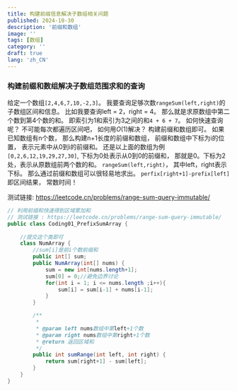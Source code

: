 ```yaml
---
title: 构建前缀信息解决子数组相关问题
published: 2024-10-30
description: '前缀和数组'
image: ''
tags: [数组]
category: ''
draft: true 
lang: 'zh_CN'
---
```


### **构建前缀和数组解决子数组范围求和的查询**

给定一个数组`[2,4,6,7,10,-2,3]`。
我要查询足够次数`rangeSum(left,right)`的子数组区间和信息。
比如我要查询left = 2，right = 4。 那么就是求原数组中第二个数到第4个数的和。 即索引为1和索引为3之间的和`4 + 6 + 7`。
如何快速查询呢？ 不可能每次都遍历区间吧， 如何用$O(1)$解决？
构建前缀和数组即可。
如果已知数组有n个数， 那么构建n+1长度的前缀和数组， 前缀和数组中下标为i的位置， 表示元素中从0到i的前缀和。 还是以上面的数组为例`[0,2,6,12,19,29,27,30]`, 下标为0处表示从0到0的前缀和， 那就是0。下标为2处，表示从原数组前两个数的和。
`rangeSum(left,right)`， 其中left，right表示下标。 那么通过前缀和数组可以很轻易地求出。 `perfix[right+1]-prefix[left]`即区间结果， 常数时间！

测试链接:  <https://leetcode.cn/problems/range-sum-query-immutable/>

```java
// 利用前缀和快速得到区域累加和
// 测试链接 : https://leetcode.cn/problems/range-sum-query-immutable/
public class Coding01_PrefixSumArray {
    
    //提交这个类即可
    class NumArray {
        //sum[i]是前i个数前缀和
        public int[] sum;
        public NumArray(int[] nums) {
            sum = new int[nums.length+1];
            sum[0] = 0;//避免边界讨论
            for(int i = 1; i <= nums.length ;i++){
                sum[i] = sum[i-1] + nums[i-1];
            }
        }

        /**
         *
         * @param left nums数组中第left+1个数
         * @param right nums数组中第right+1个数
         * @return 返回区域和
         */
        public int sumRange(int left, int right) {
            return sum[right+1] - sum[left];
        }
    }
}

```
